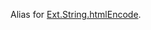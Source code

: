 Alias for <a href="#!/api/Ext.String-method-htmlEncode" rel="Ext.String-method-htmlEncode" class="docClass">Ext.String.htmlEncode</a>.
